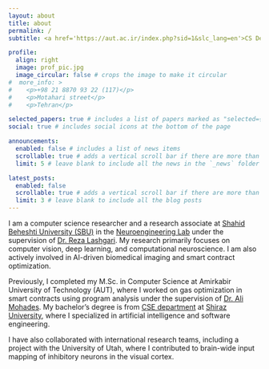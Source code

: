 ```yaml
---
layout: about
title: about
permalink: /
subtitle: <a href='https://aut.ac.ir/index.php?sid=1&slc_lang=en'>CS Department</a> | <a href='https://aut.ac.ir/'>Amirkabir University of Technology.</a>

profile:
  align: right
  image: prof_pic.jpg
  image_circular: false # crops the image to make it circular
#  more_info: >
#    <p>+98 21 8870 93 22 (117)</p>
#    <p>Motahari street</p>
#    <p>Tehran</p>

selected_papers: true # includes a list of papers marked as "selected={true}"
social: true # includes social icons at the bottom of the page

announcements:
  enabled: false # includes a list of news items
  scrollable: true # adds a vertical scroll bar if there are more than 3 news items
  limit: 5 # leave blank to include all the news in the `_news` folder

latest_posts:
  enabled: false
  scrollable: true # adds a vertical scroll bar if there are more than 3 new posts items
  limit: 3 # leave blank to include all the blog posts
---
```


I am a computer science researcher and a research associate at <a href='https://en.sbu.ac.ir/'>Shahid Beheshti University (SBU)</a> in the <a href='https://enimsat.sbu.ac.ir/neuroscience-and-neuroengineering/'>Neuroengineering Lab</a> under the supervision of <a href= 'https://www.ipm.ir/personalinfo.jsp?PeopleCode=IP0400047' >Dr. Reza Lashgari</a>. My research primarily focuses on computer vision, deep learning, and computational neuroscience. I am also actively involved in AI-driven biomedical imaging and smart contract optimization.

Previously, I completed my M.Sc. in Computer Science at Amirkabir University of Technology (AUT), where I worked on gas optimization in smart contracts using program analysis under the supervision of <a href='https://aut.ac.ir/cv/2340/Ali%20Mohades%20Khorasani'>Dr. Ali Mohades</a>. My bachelor’s degree is from <a href= 'https://cse.shirazu.ac.ir' > CSE department</a> at <a href='https://shirazu.ac.ir/en/home'>Shiraz University</a>, where I specialized in artificial intelligence and software engineering.

I have also collaborated with international research teams, including a project with the University of Utah, where I contributed to brain-wide input mapping of inhibitory neurons in the visual cortex.
